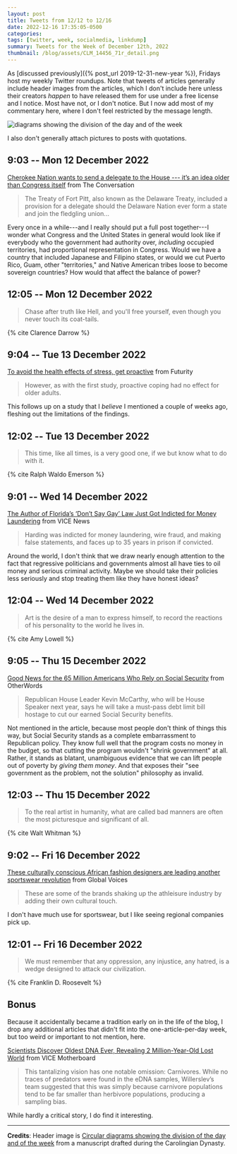 ```yaml
---
layout: post
title: Tweets from 12/12 to 12/16
date: 2022-12-16 17:35:05-0500
categories:
tags: [twitter, week, socialmedia, linkdump]
summary: Tweets for the Week of December 12th, 2022
thumbnail: /blog/assets/CLM_14456_71r_detail.png
---
```


As [discussed previously]({% post_url 2019-12-31-new-year %}), Fridays host my weekly Twitter roundups.  Note that tweets of articles generally include header images from the articles, which I don't include here unless their creators *happen* to have released them for use under a free license and I notice.  Most have not, or I don't notice.  But I now add most of my commentary here, where I don't feel restricted by the message length.

![diagrams showing the division of the day and of the week](/blog/assets/CLM_14456_71r_detail.png "diagrams showing the division of the day and of the week")

I also don't generally attach pictures to posts with quotations.

## 9:03 -- Mon 12 December 2022

[<i class="fab fa-twitter-square"></i>](https://twitter.com/jcolag/status/1602303005025443840) [Cherokee Nation wants to send a delegate to the House --- it’s an idea older than Congress itself](https://theconversation.com/cherokee-nation-wants-to-send-a-delegate-to-the-house-its-an-idea-older-than-congress-itself-191738) from The Conversation

 > The Treaty of Fort Pitt, also known as the Delaware Treaty, included a provision for a delegate should the Delaware Nation ever form a state and join the fledgling union...

Every once in a while---and I really should put a full post together---I wonder what Congress and the United States in general would look like if everybody who the government had authority over, *including* occupied territories, had proportional representation in Congress.  Would we have a country that included Japanese and Filipino states, or would we cut Puerto Rico, Guam, other "territories," and Native American tribes loose to become sovereign countries?  How would that affect the balance of power?

## 12:05 -- Mon 12 December 2022

[<i class="fab fa-twitter-square"></i>](https://twitter.com/jcolag/status/1602348806657302528)

 > Chase after truth like Hell, and you'll free yourself, even though you never touch its coat-tails.

{% cite Clarence Darrow %}

## 9:04 -- Tue 13 December 2022

[<i class="fab fa-twitter-square"></i>](https://twitter.com/jcolag/status/1602665644226396161) [To avoid the health effects of stress, get proactive](https://www.futurity.org/young-people-health-effects-stress-2840642/) from Futurity

 > However, as with the first study, proactive coping had no effect for older adults.

This follows up on a study that I *believe* I mentioned a couple of weeks ago, fleshing out the limitations of the findings.

## 12:02 -- Tue 13 December 2022

[<i class="fab fa-twitter-square"></i>](https://twitter.com/jcolag/status/1602710439502168064)

 > This time, like all times, is a very good one, if we but know what to do with it.

{% cite Ralph Waldo Emerson %}

## 9:01 -- Wed 14 December 2022

[<i class="fab fa-twitter-square"></i>](https://twitter.com/jcolag/status/1603027277360635904) [The Author of Florida’s ‘Don’t Say Gay’ Law Just Got Indicted for Money Laundering](https://www.vice.com/en/article/88q35a/florida-rep-joe-harding-dont-say-gay-author-indicted-money-laundering) from VICE News

 > Harding was indicted for money laundering, wire fraud, and making false statements, and faces up to 35 years in prison if convicted.

Around the world, I don't think that we draw nearly enough attention to the fact that regressive politicians and governments almost all have ties to oil money and serious criminal activity.  Maybe we should take their policies less seriously and stop treating them like they have honest ideas?

## 12:04 -- Wed 14 December 2022

[<i class="fab fa-twitter-square"></i>](https://twitter.com/jcolag/status/1603073330772328451)

 > Art is the desire of a man to express himself, to record the reactions of his personality to the world he lives in.

{% cite Amy Lowell %}

## 9:05 -- Thu 15 December 2022

[<i class="fab fa-twitter-square"></i>](https://twitter.com/jcolag/status/1603390672194732035) [Good News for the 65 Million Americans Who Rely on Social Security](https://otherwords.org/good-news-for-the-65-million-americans-who-rely-on-social-security/) from OtherWords

 > Republican House Leader Kevin McCarthy, who will be House Speaker next year, says he will take a must-pass debt limit bill hostage to cut our earned Social Security benefits.

Not mentioned in the article, because most people don't think of things this way, but Social Security stands as a complete embarrassment to Republican policy.  They know full well that the program costs no money in the budget, so that cutting the program wouldn't "shrink government" at all.  Rather, it stands as blatant, unambiguous evidence that we can lift people out of poverty by *giving them money*.  And that exposes their "see government as the problem, not the solution" philosophy as invalid.

## 12:03 -- Thu 15 December 2022

[<i class="fab fa-twitter-square"></i>](https://twitter.com/jcolag/status/1603435467004862465)

 > To the real artist in humanity, what are called bad manners are often the most picturesque and significant of all.

{% cite Walt Whitman %}

## 9:02 -- Fri 16 December 2022

[<i class="fab fa-twitter-square"></i>](https://twitter.com/jcolag/status/1603752306327130116) [These culturally conscious African fashion designers are leading another sportswear revolution](https://globalvoices.org/2022/12/08/these-culturally-conscious-african-fashion-designers-are-leading-another-sportswear-revolution/) from Global Voices

 > These are some of the brands shaking up the athleisure industry by adding their own cultural touch.

I don't have much use for sportswear, but I like seeing regional companies pick up.

## 12:01 -- Fri 16 December 2022

[<i class="fab fa-twitter-square"></i>](https://twitter.com/jcolag/status/1603797351193157632)

 > We must remember that any oppression, any injustice, any hatred, is a wedge designed to attack our civilization.

{% cite Franklin D. Roosevelt %}

## Bonus

Because it accidentally became a tradition early on in the life of the blog, I drop any additional articles that didn't fit into the one-article-per-day week, but too weird or important to not mention, here.

<i class="fas fa-square"></i> [Scientists Discover Oldest DNA Ever, Revealing 2 Million-Year-Old Lost World](https://www.vice.com/en/article/88q3xa/scientists-discover-oldest-dna-ever-revealing-2-million-year-old-lost-world) from VICE Motherboard

 > This tantalizing vision has one notable omission: Carnivores. While no traces of predators were found in the eDNA samples, Willerslev’s team suggested that this was simply because carnivore populations tend to be far smaller than herbivore populations, producing a sampling bias.

While hardly a critical story, I do find it interesting.

* * *

**Credits**:  Header image is [Circular diagrams showing the division of the day and of the week](https://commons.wikimedia.org/wiki/File:CLM_14456_71r_detail.jpg) from a manuscript drafted during the Carolingian Dynasty.
